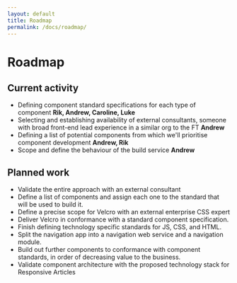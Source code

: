 ```yaml
---
layout: default
title: Roadmap
permalink: /docs/roadmap/
---
```


# Roadmap

## Current activity

* Defining component standard specifications for each type of component **Rik, Andrew, Caroline, Luke**
* Selecting and establishing availability of external consultants, someone with broad front-end lead experience in a similar org to the FT **Andrew**
* Defining a list of potential components from which we'll prioritise component development **Andrew, Rik**
* Scope and define the behaviour of the build service **Andrew**

## Planned work

* Validate the entire approach with an external consultant
* Define a list of components and assign each one to the standard that will be used to build it.
* Define a precise scope for Velcro with an external enterprise CSS expert
* Deliver Velcro in conformance with a standard component specification.
* Finish defining technology specific standards for JS, CSS, and HTML.
* Split the navigation app into a navigation web service and a navigation module.
* Build out further components to conformance with component standards, in order of decreasing value to the business.
* Validate component architecture with the proposed technology stack for Responsive Articles
